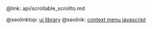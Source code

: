 @link: api/scrollable_scrollto.md

@seolinktop: [ui library](https://webix.com)
@seolink: [context menu javascript](https://webix.com/widget/contextmenu/)